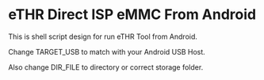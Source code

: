 # eTHR Direct ISP eMMC From Android
This is shell script design for run eTHR Tool from Android.

Change TARGET_USB to match with your Android USB Host.

Also change DIR_FILE to directory or correct storage folder.

